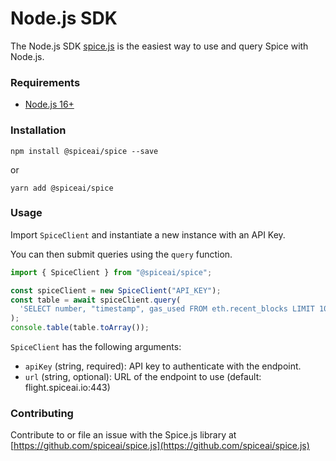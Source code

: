 # Node.js SDK

The Node.js SDK [spice.js](https://www.npmjs.com/package/@spiceai/spice) is the easiest way to use and query Spice with Node.js.

### Requirements

* [Node.js 16+](https://nodejs.org/)

### Installation

`npm install @spiceai/spice --save`

or

`yarn add @spiceai/spice`

### Usage

Import `SpiceClient` and instantiate a new instance with an API Key.

You can then submit queries using the `query` function.

```javascript
import { SpiceClient } from "@spiceai/spice";

const spiceClient = new SpiceClient("API_KEY");
const table = await spiceClient.query(
  'SELECT number, "timestamp", gas_used FROM eth.recent_blocks LIMIT 10'
);
console.table(table.toArray());
```

`SpiceClient` has the following arguments:

* `apiKey` (string, required): API key to authenticate with the endpoint.
* `url` (string, optional): URL of the endpoint to use (default: flight.spiceai.io:443)

### Contributing

Contribute to or file an issue with the Spice.js library at [https://github.com/spiceai/spice.js](https://github.com/spiceai/spice.js)
